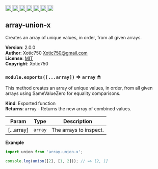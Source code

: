 <a
  href="https://travis-ci.org/Xotic750/array-union-x"
  title="Travis status">
<img
  src="https://travis-ci.org/Xotic750/array-union-x.svg?branch=master"
  alt="Travis status" height="18">
</a>
<a
  href="https://david-dm.org/Xotic750/array-union-x"
  title="Dependency status">
<img src="https://david-dm.org/Xotic750/array-union-x/status.svg"
  alt="Dependency status" height="18"/>
</a>
<a
  href="https://david-dm.org/Xotic750/array-union-x?type=dev"
  title="devDependency status">
<img src="https://david-dm.org/Xotic750/array-union-x/dev-status.svg"
  alt="devDependency status" height="18"/>
</a>
<a
  href="https://badge.fury.io/js/array-union-x"
  title="npm version">
<img src="https://badge.fury.io/js/array-union-x.svg"
  alt="npm version" height="18">
</a>
<a
  href="https://www.jsdelivr.com/package/npm/array-union-x"
  title="jsDelivr hits">
<img src="https://data.jsdelivr.com/v1/package/npm/array-union-x/badge?style=rounded"
  alt="jsDelivr hits" height="18">
</a>
<a
  href="https://bettercodehub.com/results/Xotic750/array-union-x"
  title="bettercodehub score">
<img src="https://bettercodehub.com/edge/badge/Xotic750/array-union-x?branch=master"
  alt="bettercodehub score" height="18">
</a>
<a
  href="https://coveralls.io/github/Xotic750/array-union-x?branch=master"
  title="Coverage Status">
<img src="https://coveralls.io/repos/github/Xotic750/array-union-x/badge.svg?branch=master"
  alt="Coverage Status" height="18">
</a>

<a name="module_array-union-x"></a>

## array-union-x

Creates an array of unique values, in order, from all given arrays.

**Version**: 2.0.0  
**Author**: Xotic750 <Xotic750@gmail.com>  
**License**: [MIT](https://opensource.org/licenses/MIT)  
**Copyright**: Xotic750  
<a name="exp_module_array-union-x--module.exports"></a>

### `module.exports([...array])` ⇒ <code>array</code> ⏏

This method creates an array of unique values, in order, from all given
arrays using SameValueZero for equality comparisons.

**Kind**: Exported function  
**Returns**: <code>array</code> - Returns the new array of combined values.

| Param      | Type               | Description            |
| ---------- | ------------------ | ---------------------- |
| [...array] | <code>array</code> | The arrays to inspect. |

**Example**

```js
import union from 'array-union-x';

console.log(union([2], [1, 2])); // => [2, 1]
```
